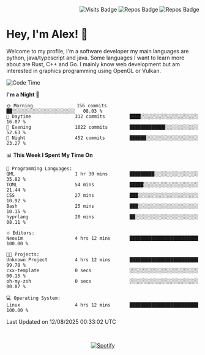 <p align="right">
  <img src="https://github-badges-api-l4jk.vercel.app/api/visits/Alextibtab/Alextibtab" alt="Visits Badge">
  <img src="https://img.shields.io/badge/dynamic/json?url=https%3A%2F%2Fapi.github.com%2Fusers%2FAlextibtab&query=%24.public_repos&label=Repos" alt="Repos Badge">
  <img src="https://github-badges-api-l4jk.vercel.app/api/years/Alextibtab" alt="Repos Badge">
</p>

<h1 align="left">Hey, I'm Alex! 💽 </h1>

Welcome to my profile, I'm a software developer my main languages are python, java/typescript and java. Some languages I want to learn more about are Rust, C++ and Go. I mainly know web development but am interested in graphics programming using OpenGL or Vulkan.

<!--START_SECTION:waka-->
![Code Time](http://img.shields.io/badge/Code%20Time-173%20hrs%2045%20mins-blue)

**I'm a Night 🦉** 

```text
🌞 Morning                156 commits         ██░░░░░░░░░░░░░░░░░░░░░░░   08.03 % 
🌆 Daytime                312 commits         ████░░░░░░░░░░░░░░░░░░░░░   16.07 % 
🌃 Evening                1022 commits        █████████████░░░░░░░░░░░░   52.63 % 
🌙 Night                  452 commits         ██████░░░░░░░░░░░░░░░░░░░   23.27 % 
```


📊 **This Week I Spent My Time On** 

```text
💬 Programming Languages: 
QML                      1 hr 30 mins        █████████░░░░░░░░░░░░░░░░   35.82 % 
TOML                     54 mins             █████░░░░░░░░░░░░░░░░░░░░   21.44 % 
CSS                      27 mins             ███░░░░░░░░░░░░░░░░░░░░░░   10.92 % 
Bash                     25 mins             ███░░░░░░░░░░░░░░░░░░░░░░   10.15 % 
hyprlang                 20 mins             ██░░░░░░░░░░░░░░░░░░░░░░░   08.11 % 

🔥 Editors: 
Neovim                   4 hrs 12 mins       █████████████████████████   100.00 % 

🐱‍💻 Projects: 
Unknown Project          4 hrs 12 mins       █████████████████████████   99.78 % 
cxx-template             0 secs              ░░░░░░░░░░░░░░░░░░░░░░░░░   00.15 % 
oh-my-zsh                0 secs              ░░░░░░░░░░░░░░░░░░░░░░░░░   00.07 % 

💻 Operating System: 
Linux                    4 hrs 12 mins       █████████████████████████   100.00 % 
```


 Last Updated on 12/08/2025 00:33:02 UTC
<!--END_SECTION:waka-->
&nbsp;<div align="center">
  [![Spotify](https://spotify-now-playing-wine-six.vercel.app/api/spotify?border_color=ffffff)](https://open.spotify.com/user/pmo1v2ejnt42kgp5jar5drtag)
</div>

